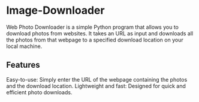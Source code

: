 # Image-Downloader
Web Photo Downloader is a simple Python program that allows you to download photos from websites. It takes an URL as input and downloads all the photos from that webpage to a specified download location on your local machine.

## Features
Easy-to-use: Simply enter the URL of the webpage containing the photos and the download location.
Lightweight and fast: Designed for quick and efficient photo downloads.
